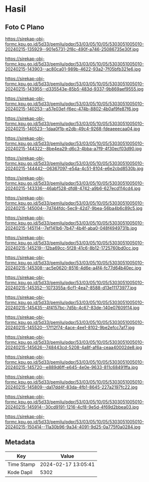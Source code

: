 # Hasil

## Foto C Plano

https://sirekap-obj-formc.kpu.go.id/5d33/pemilu/pdpr/53/03/05/10/05/5303051005010-20240215-135929--901e5731-2f8c-490f-a746-25086735e30f.jpg

https://sirekap-obj-formc.kpu.go.id/5d33/pemilu/pdpr/53/03/05/10/05/5303051005010-20240215-143903--ac80ca01-989b-4622-93a2-7f05bfb321e6.jpg

https://sirekap-obj-formc.kpu.go.id/5d33/pemilu/pdpr/53/03/05/10/05/5303051005010-20240215-143955--d335543e-85b5-483d-9337-9b869aef9555.jpg

https://sirekap-obj-formc.kpu.go.id/5d33/pemilu/pdpr/53/03/05/10/05/5303051005010-20240215-140253--a57e03ef-f6ec-474b-8802-4b0af9fe87f6.jpg

https://sirekap-obj-formc.kpu.go.id/5d33/pemilu/pdpr/53/03/05/10/05/5303051005010-20240215-140523--1daa0f1b-e2db-49c4-9268-fdeaeeecaa04.jpg

https://sirekap-obj-formc.kpu.go.id/5d33/pemilu/pdpr/53/03/05/10/05/5303051005010-20240215-144322--8be4ea29-d6c3-4bba-a7f9-4f30ecf03d90.jpg

https://sirekap-obj-formc.kpu.go.id/5d33/pemilu/pdpr/53/03/05/10/05/5303051005010-20240215-144442--06367097-e54a-4c51-8104-e6e2cbd8530b.jpg

https://sirekap-obj-formc.kpu.go.id/5d33/pemilu/pdpr/53/03/05/10/05/5303051005010-20240215-143336--46abf528-dfd8-4742-a9b6-627ecd114cd4.jpg

https://sirekap-obj-formc.kpu.go.id/5d33/pemilu/pdpr/53/03/05/10/05/5303051005010-20240215-145004--7d744fdc-5ec9-42d7-9bea-56ba4b6c89c5.jpg

https://sirekap-obj-formc.kpu.go.id/5d33/pemilu/pdpr/53/03/05/10/05/5303051005010-20240215-145114--7ef141b6-7b47-4b4f-aba0-048f4949731b.jpg

https://sirekap-obj-formc.kpu.go.id/5d33/pemilu/pdpr/53/03/05/10/05/5303051005010-20240215-145219--12ba69cc-5f28-41c6-8b12-1725760bd0cc.jpg

https://sirekap-obj-formc.kpu.go.id/5d33/pemilu/pdpr/53/03/05/10/05/5303051005010-20240215-145308--ac5e0620-8516-4d6e-a4f4-fc77d64b40ec.jpg

https://sirekap-obj-formc.kpu.go.id/5d33/pemilu/pdpr/53/03/05/10/05/5303051005010-20240215-145352--1073355a-6cf1-4ea7-8588-d13e11173977.jpg

https://sirekap-obj-formc.kpu.go.id/5d33/pemilu/pdpr/53/03/05/10/05/5303051005010-20240215-145435--4f4157bc-7d5b-4c67-83de-140e07609114.jpg

https://sirekap-obj-formc.kpu.go.id/5d33/pemilu/pdpr/53/03/05/10/05/5303051005010-20240215-145520--17f12f74-4ace-4ee1-8102-9be2efcc7af7.jpg

https://sirekap-obj-formc.kpu.go.id/5d33/pemilu/pdpr/53/03/05/10/05/5303051005010-20240215-145626--748443cd-5208-4a8f-af6a-ceaa40002de8.jpg

https://sirekap-obj-formc.kpu.go.id/5d33/pemilu/pdpr/53/03/05/10/05/5303051005010-20240215-145720--e889d6ff-e645-4e0e-9633-811c68491ffa.jpg

https://sirekap-obj-formc.kpu.go.id/5d33/pemilu/pdpr/53/03/05/10/05/5303051005010-20240215-145809--da17dd4f-83da-4fb1-8645-227a2197fc22.jpg

https://sirekap-obj-formc.kpu.go.id/5d33/pemilu/pdpr/53/03/05/10/05/5303051005010-20240215-145914--30cd9191-1216-4cf8-9e5d-4f69d2bbea03.jpg

https://sirekap-obj-formc.kpu.go.id/5d33/pemilu/pdpr/53/03/05/10/05/5303051005010-20240215-150414--11a30b96-9a34-4091-9d25-0a775f0a0284.jpg


## Metadata

| Key        | Value               |
| ---------- | ------------------- |
| Time Stamp | 2024-02-17 13:05:41 |
| Kode Dapil | 5302                |



